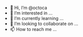 - 👋 Hi, I’m @octoca
- 👀 I’m interested in ...
- 🌱 I’m currently learning ...
- 💞️ I’m looking to collaborate on ...
- 📫 How to reach me ...

<!---
octocat/octocat is a ✨ special ✨ repository because its `README.md` (this file) appears on your GitHub profile.
You can click the Preview link to take a look at your changes.
--->
